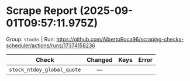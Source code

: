 # Scrape Report (2025-09-01T09:57:11.975Z)

Group: `stocks`  |  Run: https://github.com/AlbertoRoca96/scraping-checks-scheduler/actions/runs/17374158236

| Check | Changed | Keys | Error |
|---|:---:|:--|:--|
| `stock_ntdoy_global_quote` | — |  |  |
